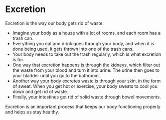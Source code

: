 # Excretion

Excretion is the way our body gets rid of waste. 

* Imagine your body as a house with a lot of rooms, and each room has a trash can. 
* Everything you eat and drink goes through your body, and when it is done being used, it gets thrown into one of the trash cans. 
* Your body needs to take out the trash regularly, which is what excretion is for. 
* One way that excretion happens is through the kidneys, which filter out the waste from your blood and turn it into urine. The urine then goes to your bladder until you go to the bathroom. 
* Another way your body excretes waste is through your skin, in the form of sweat. When you get hot or exercise, your body sweats to cool you down and get rid of waste. 
* Finally, your intestines get rid of solid waste through bowel movements. 

Excretion is an important process that keeps our body functioning properly and helps us stay healthy.
